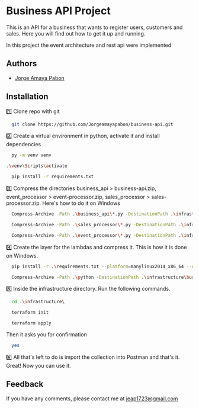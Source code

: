 
# Business API Project

This is an API for a business that wants to register users, customers and sales. Here you will find out how to get it up and running.

In this project the event architecture and rest api were implemented
## Authors

- [Jorge Amaya Pabon](https://github.com/Jorgeamayapabon)


## Installation

1️⃣ Clone repo with git

```bash
  git clone https://github.com/Jorgeamayapabon/business-api.git
```

2️⃣ Create a virtual environment in python, activate it and install dependencies

```bash
  py -m venv venv
```
```bash
.\venv\Scripts\activate
```
```bash
  pip install -r requirements.txt
```

3️⃣ Compress the directories business_api > business-api.zip, event_processor > event-processor.zip, sales_processor > sales-processor.zip. Here's how to do it on Windows

```bash
  Compress-Archive -Path .\business_api\*.py -DestinationPath .\infrastructure\business-api.zip -f
```
```bash
  Compress-Archive -Path .\sales_processor\*.py -DestinationPath .\infrastructure\sales-processor.zip -f
```
```bash
  Compress-Archive -Path .\event_processor\*.py -DestinationPath .\infrastructure\event-processor.zip -f
```

4️⃣ Create the layer for the lambdas and compress it. This is how it is done on Windows.
```bash
  pip install -r .\requirements.txt --platform=manylinux2014_x86_64 --only-binary=:all: --target python/lib/python3.10/site-packages
```
```bash
  Compress-Archive -Path .\python -DestinationPath .\infrastructure\business-api-layer.zip -f
```

5️⃣ Inside the infrastructure directory. Run the following commands.

```bash
  cd .\infrastructure\
```
```bash
  terraform init
```
```bash
  terraform apply
```
Then it asks you for confirmation
```bash
  yes
```
6️⃣ All that's left to do is import the collection into Postman and that's it. Great! Now you can use it.


## Feedback

If you have any comments, please contact me at jeap1723@gmail.com
